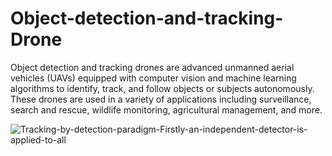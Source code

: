 # Object-detection-and-tracking-Drone
Object detection and tracking drones are advanced unmanned aerial vehicles (UAVs) equipped with computer vision and machine learning algorithms to identify, track, and follow objects or subjects autonomously. 
These drones are used in a variety of applications including surveillance, search and rescue, wildlife monitoring, agricultural management, and more.

![Tracking-by-detection-paradigm-Firstly-an-independent-detector-is-applied-to-all](https://github.com/monil667/Object-Detection-and-Tracking-Drone/assets/114842275/0c698e48-1f94-4e16-93cf-e90524c80c05)
